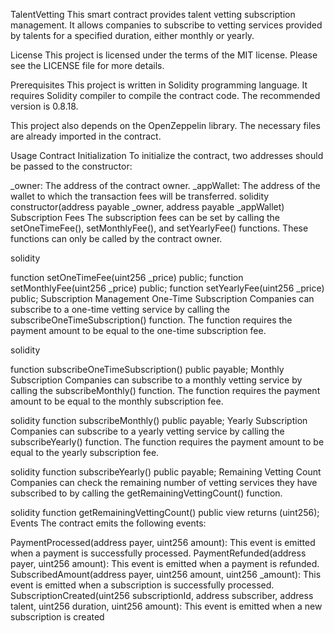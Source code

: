 TalentVetting
This smart contract provides talent vetting subscription management. It allows companies to subscribe to vetting services provided by talents for a specified duration, either monthly or yearly.

License
This project is licensed under the terms of the MIT license. Please see the LICENSE file for more details.

Prerequisites
This project is written in Solidity programming language. It requires Solidity compiler to compile the contract code. The recommended version is 0.8.18.

This project also depends on the OpenZeppelin library. The necessary files are already imported in the contract.

Usage
Contract Initialization
To initialize the contract, two addresses should be passed to the constructor:

_owner: The address of the contract owner.
_appWallet: The address of the wallet to which the transaction fees will be transferred.
solidity
constructor(address payable _owner, address payable _appWallet)
Subscription Fees
The subscription fees can be set by calling the setOneTimeFee(), setMonthlyFee(), and setYearlyFee() functions. These functions can only be called by the contract owner.

solidity

function setOneTimeFee(uint256 _price) public;
function setMonthlyFee(uint256 _price) public;
function setYearlyFee(uint256 _price) public;
Subscription Management
One-Time Subscription
Companies can subscribe to a one-time vetting service by calling the subscribeOneTimeSubscription() function. The function requires the payment amount to be equal to the one-time subscription fee.

solidity

function subscribeOneTimeSubscription() public payable;
Monthly Subscription
Companies can subscribe to a monthly vetting service by calling the subscribeMonthly() function. The function requires the payment amount to be equal to the monthly subscription fee.

solidity
function subscribeMonthly() public payable;
Yearly Subscription
Companies can subscribe to a yearly vetting service by calling the subscribeYearly() function. The function requires the payment amount to be equal to the yearly subscription fee.

solidity
function subscribeYearly() public payable;
Remaining Vetting Count
Companies can check the remaining number of vetting services they have subscribed to by calling the getRemainingVettingCount() function.

solidity
function getRemainingVettingCount() public view returns (uint256);
Events
The contract emits the following events:

PaymentProcessed(address payer, uint256 amount): This event is emitted when a payment is successfully processed.
PaymentRefunded(address payer, uint256 amount): This event is emitted when a payment is refunded.
SubscribedAmount(address payer, uint256 amount, uint256 _amount): This event is emitted when a subscription is successfully processed.
SubscriptionCreated(uint256 subscriptionId, address subscriber, address talent, uint256 duration, uint256 amount): This event is emitted when a new subscription is created
